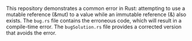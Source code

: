 This repository demonstrates a common error in Rust: attempting to use a mutable reference (&mut) to a value while an immutable reference (&) also exists. The `bug.rs` file contains the erroneous code, which will result in a compile-time error. The `bugSolution.rs` file provides a corrected version that avoids the error.